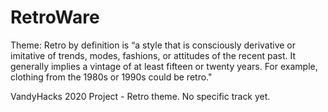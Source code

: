 # RetroWare

Theme:
Retro by definition is “a style that is consciously derivative or imitative of trends, modes, fashions, or attitudes of the recent past. It generally implies a vintage of at least fifteen or twenty years. For example, clothing from the 1980s or 1990s could be retro."

VandyHacks 2020 Project - Retro theme. No specific track yet.
